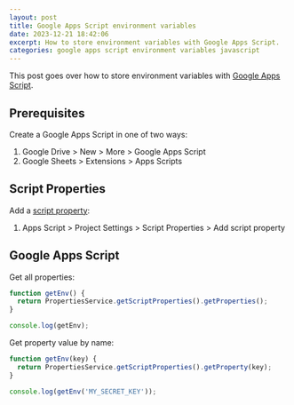 ```yaml
---
layout: post
title: Google Apps Script environment variables
date: 2023-12-21 18:42:06
excerpt: How to store environment variables with Google Apps Script.
categories: google apps script environment variables javascript
---
```


This post goes over how to store environment variables with [Google Apps Script](https://www.google.com/script/start/).

## Prerequisites

Create a Google Apps Script in one of two ways:

1. Google Drive > New > More > Google Apps Script
2. Google Sheets > Extensions > Apps Scripts

## Script Properties

Add a [script property](https://developers.google.com/apps-script/reference/properties):

1. Apps Script > Project Settings > Script Properties > Add script property

## Google Apps Script

Get all properties:

```js
function getEnv() {
  return PropertiesService.getScriptProperties().getProperties();
}

console.log(getEnv);
```

Get property value by name:

```js
function getEnv(key) {
  return PropertiesService.getScriptProperties().getProperty(key);
}

console.log(getEnv('MY_SECRET_KEY'));
```
